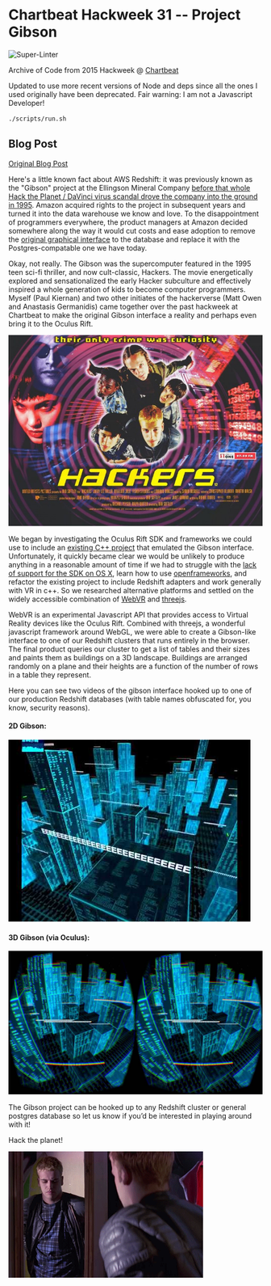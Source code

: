 # Chartbeat Hackweek 31 -- Project Gibson

![Super-Linter](https://github.com/paulkiernan/gibson-webgl/workflows/Super-Linter/badge.svg)

Archive of Code from 2015 Hackweek @ [Chartbeat](https://github.com/chartbeat)

Updated to use more recent versions of Node and deps since all the ones I used
originally have been deprecated. Fair warning: I am not a Javascript Developer!

```bash
./scripts/run.sh
```

## Blog Post

[Original Blog Post](https://engineering.chartbeat.com/2015/11/25/hackweek-31/)

Here's a little known fact about AWS Redshift: it was previously known as the
"Gibson" project at the Ellingson Mineral Company [before that whole Hack the
Planet / DaVinci virus scandal drove the company into the ground in
1995][hackers-wikipedia]. Amazon acquired rights to the project in subsequent
years and turned it into the data warehouse we know and love. To the
disappointment of programmers everywhere, the product managers at Amazon decided
somewhere along the way it would cut costs and ease adoption to remove the
[original graphical interface][gibson-gui] to the database and replace it with
the Postgres-compatable one we have today.

Okay, not really. The Gibson was the supercomputer featured in the 1995 teen
sci-fi thriller, and now cult-classic, Hackers. The movie energetically explored
and sensationalized the early Hacker subculture and effectively inspired a whole
generation of kids to become computer programmers. Myself (Paul Kiernan) and two
other initiates of the hackerverse (Matt Owen and Anastasis Germanidis) came
together over the past hackweek at Chartbeat to make the original Gibson
interface a reality and perhaps even bring it to the Oculus Rift.

![Hackers](media/hackers-poster.jpg)

We began by investigating the Oculus Rift SDK and frameworks we could use to
include an [existing C++ project][existing-project] that emulated the Gibson
interface. Unfortunately, it quickly became clear we would be unlikely to
produce anything in a reasonable amount of time if we had to struggle with the
[lack of support for the SDK on OS X][no-osx-sdk], learn how to use
[openframeworks][openframeworks], and refactor the existing project to include
Redshift adapters and work generally with VR in c++. So we researched
alternative platforms and settled on the widely accessible combination of
[WebVR][webvr] and [threejs][threejs].

WebVR is an experimental Javascript API that provides access to Virtual Reality
devices like the Oculus Rift. Combined with threejs, a wonderful javascript
framework around WebGL, we were able to create a Gibson-like interface to one of
our Redshift clusters that runs entirely in the browser. The final product
queries our cluster to get a list of tables and their sizes and paints them as
buildings on a 3D landscape. Buildings are arranged randomly on a plane and
their heights are a function of the number of rows in a table they represent.

Here you can see two videos of the gibson interface hooked up to one of our
production Redshift databases (with table names obfuscated for, you know,
security reasons).


#### 2D Gibson:
[![Hackers](media/standard-screenshot.jpg)](https://youtu.be/t5PbktJ8YBU)

#### 3D Gibson (via Oculus):
[![Hackers](media/oculus-screenshot.jpg)](https://youtu.be/UCUC2aIroJI)

The Gibson project can be hooked up to any Redshift cluster or general postgres
database so let us know if you’d be interested in playing around with it!

Hack the planet!

![Hack the Planet!](media/hackers.gif)


[hackers-wikipedia]: https://en.wikipedia.org/wiki/Hackers_(film)
[gibson-gui]: https://www.youtube.com/watch?v=vYNnPx8fZBs&feature=youtu.be&t=23s
[existing-project]: https://github.com/paulkiernan/hack-the-gibson
[no-osx-sdk]: http://www.dailytech.com/Oculus+Rift+Confirms+Pause+in+OS+X+Linux+Development+Some+Devs+are+Mad/article37354.htm
[openframeworks]: http://openframeworks.cc/
[webvr]: http://webvr.info/
[threejs]: http://threejs.org/

